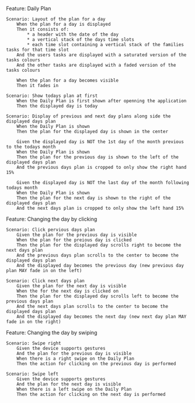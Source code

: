 Feature: Daily Plan

    Scenario: Layout of the plan for a day
        When the plan for a day is displayed
        Then it consists of:
            * a header with the date of the day
            * a vertical stack of the days time slots
            * each time slot containing a vertical stack of the families tasks for that time slot
        And the users tasks are displayed with a saturated version of the tasks colours
        And the other tasks are displayed with a faded version of the tasks colours

        When the plan for a day becomes visible
        Then it fades in

    Scenario: Show todays plan at first
        When the Daily Plan is first shown after openning the application
        Then the displayed day is today

    Scenario: Display of previous and next day plans along side the displayed days plan
        When the Daily Plan is shown
        Then the plan for the displayed day is shown in the center

        Given the displayed day is NOT the 1st day of the month previous to the todays month
        When the Daily Plan is shown
        Then the plan for the previous day is shown to the left of the displayed days plan
        And the previous days plan is cropped to only show the right hand 15%

        Given the displayed day is NOT the last day of the month following todays month
        When the Daily Plan is shown
        Then the plan for the next day is shown to the right of the displayed days plan
        And the next days plan is cropped to only show the left hand 15%

Feature: Changing the day by clicking

    Scenario: Click pervious days plan
        Given the plan for the previous day is visible
        When the plan for the preious day is clicked
        Then the plan for the displayed day scrolls right to become the next days plan
        And the previous days plan scrolls to the center to become the displayed days plan
        And the displayed day becomes the previous day (new previous day plan MAY fade in on the left)

    Scenario: Click next days plan
        Given the plan for the next day is visible
        When the for the next day is clicked on
        Then the plan for the displayed day scrolls left to become the previous days plan
        And the next days plan scrolls to the center to become the displayed days plan
        And the displayed day becomes the next day (new next day plan MAY fade in on the right)
 
Feature: Changing the day by swiping

    Scenario: Swipe right
        Given the device supports gestures
        And the plan for the previous day is visible
        When there is a right swipe on the Daily Plan
        Then the action for clicking on the previous day is performed

    Scenario: Swipe left
        Given the device supports gestures
        And the plan for the next day is visible
        When there is a left swipe on the Daily Plan
        Then the action for clicking on the next day is performed
